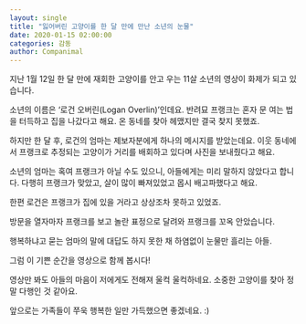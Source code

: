 ```yaml
---
layout: single
title: "잃어버린 고양이를 한 달 만에 만난 소년의 눈물"
date: 2020-01-15 02:00:00
categories: 감동
author: Companimal
---
```


지난 1월 12일 한 달 만에 재회한 고양이를 안고 우는 11살 소년의 영상이 화제가 되고 있습니다.

소년의 이름은 ‘로건 오버린(Logan Overlin)’인데요. 반려묘 프랭크는 혼자 문 여는 법을 터득하고 집을 나갔다고 해요. 온 동네를 찾아 헤맸지만 결국 찾지 못했죠.

하지만 한 달 후, 로건의 엄마는 제보자분에게 하나의 메시지를 받았는데요. 이웃 동네에서 프랭크로 추정되는 고양이가 거리를 배회하고 있다며 사진을 보내줬다고 해요.

소년의 엄마는 혹여 프랭크가 아닐 수도 있으니, 아들에게는 미리 말하지 않았다고 합니다. 다행히 프랭크가 맞았고, 살이 많이 빠져있었고 몹시 배고파했다고 해요.

한편 로건은 프랭크가 집에 있을 거라고 상상조차 못하고 있었죠.

방문을 열자마자 프랭크를 보고 놀란 표정으로 달려와 프랭크를 꼬옥 안았습니다.

행복하냐고 묻는 엄마의 말에 대답도 하지 못한 채 하염없이 눈물만 흘리는 아들.

그럼 이 기쁜 순간을 영상으로 함께 봅시다!

영상만 봐도 아들의 마음이 저에게도 전해져 울컥 울컥하네요. 소중한 고양이를 찾아 정말 다행인 것 같아요.

앞으로는 가족들이 쭈욱 행복한 일만 가득했으면 좋겠네요. :)
